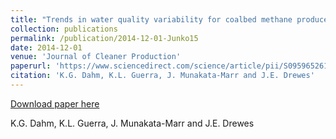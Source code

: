 ```yaml
---
title: "Trends in water quality variability for coalbed methane produced water"
collection: publications
permalink: /publication/2014-12-01-Junko15
date: 2014-12-01
venue: 'Journal of Cleaner Production'
paperurl: 'https://www.sciencedirect.com/science/article/pii/S0959652614003813?via%3Dihub'
citation: 'K.G. Dahm, K.L. Guerra, J. Munakata-Marr and J.E. Drewes'
---
```


<a href='https://www.sciencedirect.com/science/article/pii/S0959652614003813?via%3Dihub'>Download paper here</a>

 K.G. Dahm, K.L. Guerra, J. Munakata-Marr and J.E. Drewes
